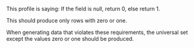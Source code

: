 This profile is saying:
If the field is null, return 0, else return 1.

This should produce only rows with zero or one.

When generating data that violates these requirements, the universal set except the values zero or one should be produced.
